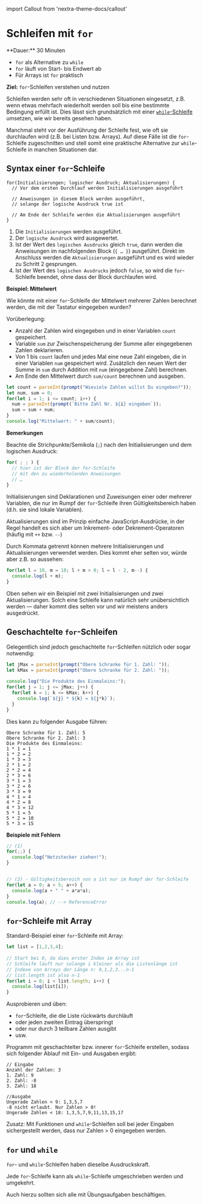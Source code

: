 import Callout from 'nextra-theme-docs/callout'

# Schleifen mit `for`

<Callout>
  **Dauer:** 30 Minuten

- `for` als Alternative zu `while`
- `for` läuft von Start- bis Endwert ab
- Für Arrays ist `for` praktisch

**Ziel:** `for`-Schleifen verstehen und nutzen
</Callout>

Schleifen werden sehr oft in verschiedenen 
Situationen eingesetzt, z.B. wenn etwas 
mehrfach wiederholt werden soll bis eine
bestimmte Bedingung erfüllt ist. Dies lässt
sich grundsätzlich mit einer 
[`while`-Schleife](/prog/04-loops-arrays/while)
umsetzen, wie wir bereits gesehen haben.

Manchmal steht vor der Ausführung der Schleife fest, 
wie oft sie durchlaufen wird (z.B. bei Listen bzw. 
Arrays). Auf diese Fälle ist die `for`-Schleife 
zugeschnitten und stell somit eine praktische
Alternative zur `while`-Schleife in manchen
Situationen dar.

## Syntax einer `for`-Schleife

```
for(Initialisierungen; logischer Ausdruck; Aktualisierungen) {
  // Vor dem ersten Durchlauf werden Initialisierungen ausgeführt
	
  // Anweisungen in diesem Block werden ausgeführt,
  // solange der logische Ausdruck true ist
	
  // Am Ende der Schleife werden die Aktualisierungen ausgeführt
}
```

1. Die `Initialisierungen` werden ausgeführt.
2. Der `logische Ausdruck` wird ausgewertet.
3. Ist der Wert des `logischen Ausdrucks` gleich `true`, dann werden die Anweisungen im nachfolgenden Block (`{ … }`) ausgeführt. Direkt im Anschluss werden die `Aktualisierungen` ausgeführt und es wird wieder zu Schritt 2 gesprungen. 
4. Ist der Wert des `logischen Ausdrucks` jedoch `false`, so wird die `for`-Schleife beendet, ohne dass der Block durchlaufen wird.

**Beispiel: Mittelwert**

Wie könnte mit einer `for`-Schleife der Mittelwert 
mehrerer Zahlen berechnet werden, die mit der 
Tastatur eingegeben wurden?

Vorüberlegung:

- Anzahl der Zahlen wird eingegeben und in einer Variablen `count` gespeichert.
- Variable `sum` zur Zwischenspeicherung der Summe aller eingegebenen Zahlen deklarieren.
- Von 1 bis `count` laufen und jedes Mal eine neue Zahl eingeben, die in einer Variablen `num` gespeichert wird. Zusätzlich den neuen Wert der Summe in `sum` durch Addition mit `num` (eingegebene Zahl) berechnen.
- Am Ende den Mittelwert durch `sum/count` berechnen und ausgeben.

```js
let count = parseInt(prompt("Wieviele Zahlen willst Du eingeben?"));
let num, sum = 0;
for(let i = 1; i <= count; i++) {
  num = parseInt(prompt(`Bitte Zahl Nr. ${i} eingeben`));
  sum = sum + num;	
}	
console.log("Mittelwert: " + sum/count);
```

**Bemerkungen**

Beachte die Strichpunkte/Semikola (`;`) nach den 
Initialisierungen und dem logischen Ausdruck:

```js
for( ; ; ) { 
  // hier ist der Block der for-Schleife
  // mit den zu wiederholenden Anweisungen
  // … 
}
```

Initialisierungen sind Deklarationen und Zuweisungen
einer oder mehrerer Variablen, die nur im Rumpf der
`for`-Schleife ihren Gültigkeitsbereich haben 
(d.h. sie sind lokale Variablen).

Aktualisierungen sind im Prinzip einfache 
JavaScript-Ausdrücke, in der Regel handelt es sich 
aber um Inkrement- oder Dekrement-Operatoren 
(häufig mit `++` bzw. `--`)

Durch Kommata getrennt können mehrere 
Initialisierungen und Aktualisierungen 
verwendet werden. Dies kommt eher selten vor,
würde aber z.B. so aussehen:

```js
for(let l = 10, m = 10; l + m > 0; l = l - 2, m--) {
  console.log(l + m);
}
```

Oben sehen wir ein Beispiel mit zwei 
Initialisierungen und zwei Aktualisierungen. 
Solch eine Schleife kann natürlich sehr 
unübersichtlich werden &mdash; daher kommt 
dies selten vor und wir meistens anders ausgedrückt.

## Geschachtelte `for`-Schleifen

Gelegentlich sind jedoch geschachtelte 
`for`-Schleifen nützlich oder sogar notwendig:

```js
let jMax = parseInt(prompt("Obere Schranke für 1. Zahl: "));
let kMax = parseInt(prompt("Obere Schranke für 2. Zahl: "));
	
console.log("Die Produkte des Einmaleins:");	
for(let j = 1; j <= jMax; j++) {
  for(let k = 1; k <= kMax; k++) {
    console.log(`${j} * ${k} = ${j*k}`);
  }	
}
```

Dies kann zu folgender Ausgabe führen:

```
Obere Schranke für 1. Zahl: 5
Obere Schranke für 2. Zahl: 3
Die Produkte des Einmaleins:
1 * 1 = 1
1 * 2 = 2
1 * 3 = 3
2 * 1 = 2
2 * 2 = 4
2 * 3 = 6
3 * 1 = 3
3 * 2 = 6
3 * 3 = 9
4 * 1 = 4
4 * 2 = 8
4 * 3 = 12
5 * 1 = 5
5 * 2 = 10
5 * 3 = 15
```

**Beispiele mit Fehlern**

```js
// (1)
for(;;) {
  console.log("Netzstecker ziehen!");
}


// (2) - Gültigkeitsbereich von a ist nur im Rumpf der for-Schleife
for(let a = 0; a < 5; a++) {
  console.log(a + " " + a*a*a);
}
console.log(a); // --> ReferenceError
```

## `for`-Schleife mit Array

 Standard-Beispiel einer `for`-Schleife mit Array: 

```js
let list = [1,2,3,4];
	
// Start bei 0, da dies erster Index im Array ist
// Schleife läuft nur solange i kleiner als die Listenlänge ist
// Indexe von Arrays der Länge n: 0,1,2,3...n-1
// list.length ist also n-1
for(let i = 0; i < list.length; i++) {
  console.log(list[i]);	
}
```

Ausprobieren und üben: 

- `for`-Schleife, die die Liste rückwärts durchläuft 
- oder jeden zweiten Eintrag überspringt
- oder nur durch 3 teilbare Zahlen ausgibt
- usw. 

Programm mit geschachtelter bzw. innerer 
`for`-Schleife erstellen, sodass sich folgender
Ablauf mit Ein- und Ausgaben ergibt:

```
// Eingabe
Anzahl der Zahlen: 3
1. Zahl: 9
2. Zahl: -8
3. Zahl: 18

//Ausgabe
Ungerade Zahlen < 9: 1,3,5,7
-8 nicht erlaubt. Nur Zahlen > 0!
Ungerade Zahlen < 18: 1,3,5,7,9,11,13,15,17
```

Zusatz: Mit Funktionen und `while`-Schleifen 
soll bei jeder Eingaben sichergestellt werden,
dass nur Zahlen > 0 eingegeben werden.

## `for` und `while`

`for`- und `while`-Schleifen haben dieselbe 
Ausdruckskraft.

Jede `for`-Schleife kann als `while`-Schleife 
umgeschrieben werden und umgekehrt. 

Auch hierzu sollten sich alle mit Übungsaufgaben 
beschäftigen.